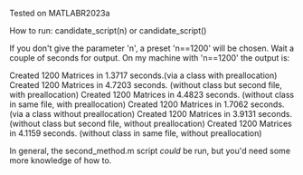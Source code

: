 Tested on MATLABR2023a

How to run:
candidate_script(n) or candidate_script()

If you don't give the parameter 'n', a preset 'n==1200' will be chosen.
Wait a couple of seconds for output. On my machine with 'n==1200' the output is:


Created 1200 Matrices in 1.3717 seconds.(via a class with preallocation)
Created 1200 Matrices in 4.7203 seconds. (without class but second file, with preallocation)
Created 1200 Matrices in 4.4823 seconds. (without class in same file, with preallocation)
Created 1200 Matrices in 1.7062 seconds.(via a class without preallocation)
Created 1200 Matrices in 3.9131 seconds. (without class but second file, without preallocation)
Created 1200 Matrices in 4.1159 seconds. (without class in same file, without preallocation)






In general, the second_method.m script _could_ be run, but you'd need some more knowledge of how to.

